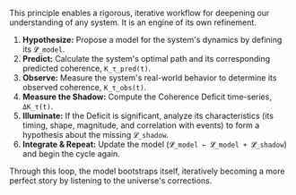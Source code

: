 This principle enables a rigorous, iterative workflow for deepening our understanding of any system. It is an engine of its own refinement.

1.  **Hypothesize:** Propose a model for the system's dynamics by defining its `𝓛̂_model`.
2.  **Predict:** Calculate the system's optimal path and its corresponding predicted coherence, `K_τ_pred(t)`.
3.  **Observe:** Measure the system's real-world behavior to determine its observed coherence, `K_τ_obs(t)`.
4.  **Measure the Shadow:** Compute the Coherence Deficit time-series, `ΔK_τ(t)`.
5.  **Illuminate:** If the Deficit is significant, analyze its characteristics (its timing, shape, magnitude, and correlation with events) to form a hypothesis about the missing `𝓛_shadow`.
6.  **Integrate & Repeat:** Update the model (`𝓛̂_model ← 𝓛̂_model + 𝓛̂_shadow`) and begin the cycle again.

Through this loop, the model bootstraps itself, iteratively becoming a more perfect story by listening to the universe's corrections.